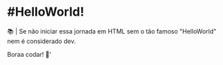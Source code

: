 # #HelloWorld!

📚 | Se não iniciar essa jornada em HTML sem o tão famoso "HelloWorld" nem é considerado dev.

Boraa codar! 🚀'